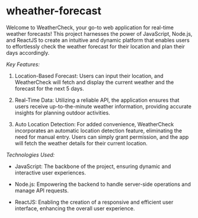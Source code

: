 # wheather-forecast
Welcome to WeatherCheck, your go-to web application for real-time weather forecasts! This project harnesses the power of JavaScript, Node.js, and ReactJS to create an intuitive and dynamic platform that enables users to effortlessly check the weather forecast for their location and plan their days accordingly.

*Key Features:*

1. Location-Based Forecast: Users can input their location, and WeatherCheck will fetch and display the current weather and the forecast for the next 5 days.

2. Real-Time Data: Utilizing a reliable API, the application ensures that users receive up-to-the-minute weather information, providing accurate insights for planning outdoor activities.

3. Auto Location Detection: For added convenience, WeatherCheck incorporates an automatic location detection feature, eliminating the need for manual entry. Users can simply grant permission, and the app will fetch the weather details for their current location.

*Technologies Used:*

- JavaScript: The backbone of the project, ensuring dynamic and interactive user experiences.
  
- Node.js: Empowering the backend to handle server-side operations and manage API requests.

- ReactJS: Enabling the creation of a responsive and efficient user interface, enhancing the overall user experience.
